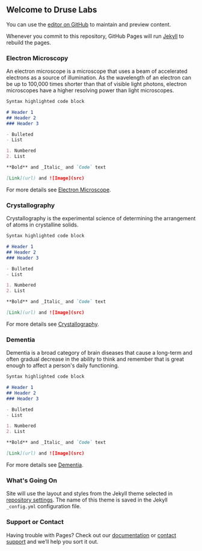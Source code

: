 ## Welcome to Druse Labs

You can use the [editor on GitHub](https://github.com/druselabs1/druselabs1.github.io/edit/master/index.md) to maintain and preview content.

Whenever you commit to this repository, GitHub Pages will run [Jekyll](https://jekyllrb.com/) to rebuild the pages.

### Electron Microscopy

An electron microscope is a microscope that uses a beam of accelerated electrons as a source of illumination. As the wavelength of an electron can be up to 100,000 times shorter than that of visible light photons, electron microscopes have a higher resolving power than light microscopes.

```markdown
Syntax highlighted code block

# Header 1
## Header 2
### Header 3

- Bulleted
- List

1. Numbered
2. List

**Bold** and _Italic_ and `Code` text

[Link](url) and ![Image](src)
```

For more details see [Electron Microscope](https://en.wikipedia.org/wiki/Electron_microscope).

### Crystallography

Crystallography is the experimental science of determining the arrangement of atoms in crystalline solids.

```markdown
Syntax highlighted code block

# Header 1
## Header 2
### Header 3

- Bulleted
- List

1. Numbered
2. List

**Bold** and _Italic_ and `Code` text

[Link](url) and ![Image](src)
```

For more details see [Crystallography](https://en.wikipedia.org/wiki/Crystallography).

### Dementia

Dementia is a broad category of brain diseases that cause a long-term and often gradual decrease in the ability to think and remember that is great enough to affect a person's daily functioning.

```markdown
Syntax highlighted code block

# Header 1
## Header 2
### Header 3

- Bulleted
- List

1. Numbered
2. List

**Bold** and _Italic_ and `Code` text

[Link](url) and ![Image](src)
```

For more details see [Dementia](https://en.wikipedia.org/wiki/Dementia).

### What's Going On

Site will use the layout and styles from the Jekyll theme selected in [repository settings](https://github.com/druselabs1/druselabs1.github.io/settings). The name of this theme is saved in the Jekyll `_config.yml` configuration file.

### Support or Contact

Having trouble with Pages? Check out our [documentation](https://help.github.com/categories/github-pages-basics/) or [contact support](https://github.com/contact) and we’ll help you sort it out.
